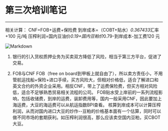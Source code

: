 ﻿# 第三次培训笔记



---



相关计算：
CNF=FOB+运费+保险费
到岸成本=（COBT+贴水）*0.367433*汇率+100  元/吨
压榨利润=国内豆油价*0.19+国内豆粕价*0.79-到岸成本-加工费120  元



![Markdown](http://i1.piimg.com/590848/cd23dea6734451bc.png)

 1. 银行的引入货权质押业务为买卖双方降低了风险，相当于第三方平台，促进了交易。

 1. FOB与CNF
FOB（free on board到甲板上就自由了），所以卖方责任小，不用管航运找船+保险+进口手续，买方风险大，但相对价格低，适合了解进口和英文合约的外资企业采用。相反CNF，带上了运费保险费，但买方相对风险低，适合不足够熟悉贸易相关流程的公司。
FOB贴水受上岸前的一系列流程影响，包括收储费，到岸的运费，装卸费用等，国内一般采用CNF，因此要加上海运费，大豆的海运费可以从航运指数BPI查看。
核算到岸成本可以计算压榨利润，从而对国内进口大豆的炒作--豆粕的价格基本面有一个估算，同时可以做不同市场的套期获利。如压榨利润很高，那么应该卖空国内豆粕，买CBOT大豆。


